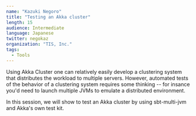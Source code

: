 ```yaml
---
name: "Kazuki Negoro"
title: "Testing an Akka cluster"
length: 15
audience: Intermediate
language: Japanese
twitter: negokaz
organization: "TIS, Inc."
tags:
  - Tools
---
```

Using Akka Cluster one can relatively easily develop a clustering system that distributes the workload to multiple servers.
However, automated tests of the behavior of a clustering system requires some thinking -- for insance you'd need to launch multiple JVMs to emulate a distributed environment.

In this session, we will show to test an Akka cluster by using sbt-multi-jvm and Akka's own test kit.
